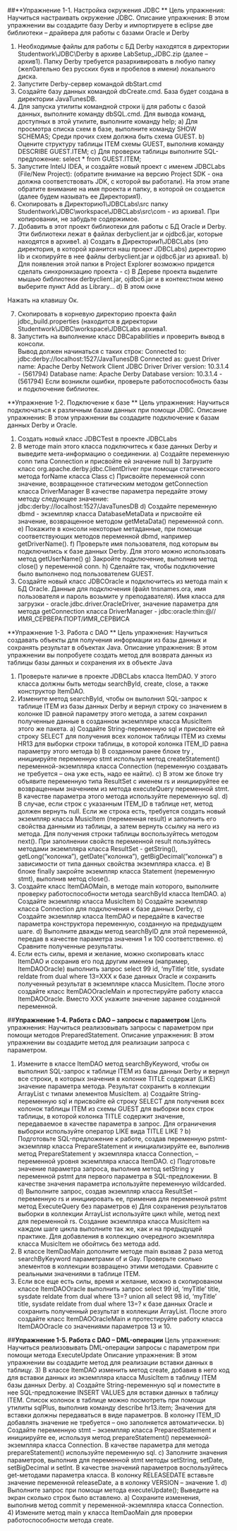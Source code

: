 ##**Упражнение 1-1. Настройка окружения JDBC **
Цель упражнения: Научиться настраивать окружение JDBC.
Описание упражнения: В этом упражнении вы создадите базу Derby и импортируете в eclipse две библиотеки – драйвера для работы с базами Oracle и Derby
1)	Необходимые файлы для работы с БД Derby находятся в директории Studentwork\JDBC\Derby в архиве LabSetup_JDBC.zip (далее – архив1). Папку Derby требуется разархивировать в любую папку (жел0ательно без русских букв и пробелов в имени) локального диска. 
1)	Запустите Derby-сервер командой dbStart.cmd
2)	Создайте базу данных командой dbCreate.cmd. База будет создана в директории JavaTunesDB.
3)	Для запуска утилиты командной строки ij для работы с базой данных, выполните команду dbSQL.cmd.  Для вывода команд, доступных в этой утилите, выполните команду help;
a)	Для просмотра списка схем в базе, выполните команду SHOW SCHEMAS; Среди прочих схем должна быть схема GUEST.
b)	Оцените структуру таблицы ITEM схемы GUEST,  выполнив команду DESCRIBE GUEST.ITEM;
c)	Для проверки таблицы выполните SQL-предложение: select * from GUEST.ITEM;
4)	Запустите IntelJ IDEA, и создайте новый проект с именем JDBCLabs (File/New Project):
(обратите внимание на версию Project SDK  - она должна соответствовать JDK, с которой вы работали).
На этом этапе обратите внимание на имя проекта и папку, в которой он создается (далее будем называть ее Директория1).
5)	Скопировать в Директорию1\JDBCLabs\src папку  Studentwork\JDBC\workspace\JDBCLabs\src\com - из архива1. При копировании, не забудьте содержимое.
6)	Добавить в этот проект библиотеки для работы с БД Oracle и Derby. Эти библиотеки лежат в файлах derbyclient.jar и ojdbc6.jar, которые находятся в архиве1.
a)	Создать в Директории1\JDBCLabs (это директория, в которой хранится наш проект JDBCLabs)  директорию lib и скопируйте в нее файлы derbyclient.jar и ojdbc6.jar из архива1.
b)	Для появления этой папки в Project Explorer возможно придется сделать синхронизацию проекта - 
c)	В Дереве проекта выделите мышью библиотеки derbyclient.jar, ojdbc6.jar и в контекстном меню выберите пункт Add as Library…
d)	В этом окне

Нажать на клавишу Ок.

7)	Скопировать в корневую директорию проекта файл jdbc_build.properties (находится в  директории Studentwork\JDBC\workspace\JDBCLabs архива1.
8)	Запустить на выполнение класс DBCapabilities и проверить вывод в консоли.  
Вывод должен начинаться с таких строк:
Connected to:     jdbc:derby://localhost:1527/JavaTunesDB
Connected as:     guest
Driver name:      Apache Derby Network Client JDBC Driver
Driver version:   10.3.1.4 - (561794)
Database name:    Apache Derby
Database version: 10.3.1.4 - (561794)
Если возникли ошибки, проверьте работоспособность базы и подключение библиотек.

**Упражнение 1-2. Подключение к базе **
Цель упражнения: Научиться подключаться к различным базам данных при помощи JDBC.
Описание упражнения: В этом упражнении вы создадите подключение к базам данных Derby и Oracle.
1)	Создать новый класс JDBCTest в проекте JDBCLabs 
9)	В методе main этого класса подключитесь к базе данных Derby и выведите мета-информацию о соединении.
a)	Создайте переменную conn типа Connection и присвойте ей значение null
b)	Загрузите класс org.apache.derby.jdbc.ClientDriver  при помощи статического метода forName класса Class
c)	Присвойте переменной conn значение, возвращенное статическим методом getConnection класса DriverManager В качестве параметра передайте этому методу следующее значение: jdbc:derby://localhost:1527/JavaTunesDB
d)	Создайте переменную dbmd - экземпляр класса DatabaseMetaData и присвойте ей значение, возвращенное методом getMetaData() переменной conn.
e)	Покажите в консоли некоторые метаданные, при помощи соответствующих методов переменной dbmd, например getDriverName().
f)	Проверьте имя пользователя, под которым вы подключились к базе данных Derby. Для этого можно использовать метод getUserName()
g)	Закройте подключение, выполнив метод close() у переменной conn. 
h)	Сделайте так, чтобы подключение было выполнено под пользователем GUEST.
10)	Создайте новый класс JDBCOracle и подключитесь из метода main к БД Oracle. Данные для подключения (файл tnsnames.ora, имя пользователя и пароль возьмите у преподавателя).
Имя класса для загрузки - oracle.jdbc.driver.OracleDriver, значение параметра для метода getConnection класса DriverManager - jdbc:oracle:thin:@//ИМЯ_СЕРВЕРА:ПОРТ/ИМЯ_СЕРВИСА

**Упражнение 1-3. Работа с DAO **
Цель упражнения: Научиться создавать объекты для получения информации из базы данных и сохранять результат в объектах Java.
Описание упражнения: В этом упражнении вы попробуете создать метод для возврата данных из таблицы базы данных и сохранения их в объекте Java
1)	Проверьте наличие в проекте JDBCLabs класса ItemDAO.  У этого класса должны быть методы searchById, create, close, а также конструктор ItemDAO.
2)	Измените метод searchById, чтобы он выполнил SQL-запрос к таблице ITEM из базы данных Derby и вернул строку со значением в колонке ID равной параметру этого метода, а затем сохранил полученные данные в созданном экземпляре класса MusicItem этого же пакета.
a)	Создайте String-переменную sql и присвойте ей строку SELECT для получения всех колонок таблицы ITEM из схемы HR13 для выборки строки таблицы, в которой колонка ITEM_ID равна параметру этого метода 
b)	В созданном ранее блоке try , инициируйте переменную stmt используя метод createStatement() переменной-экземпляра класса Connection (переменную создавать не требуется – она уже есть, надо ее найти).
c)	 В этом же блоке try объявите переменную типа ResultSet с именем rs и инициируйтее ее возвращенным значением из метода executeQuery переменной stmt. В качестве параметра этого метода используйте переменную sql.
d)	В случае, если строк с указанным ITEM_ID в таблице нет, метод должен вернуть null. Если же строка есть, требуется создать новый экземпляр класса MusicItem (переменная result) и заполнить его свойства данными из таблицы, а затем вернуть ссылку на него из метода. Для получения строки таблицы воспользуйтесь методом next(). При заполнении свойств переменной result пользуйтесь методами экземпляра класса ResultSet -  getString(), getLong(“колонка”), getDate(”колонка”), getBigDecimal(”колонка”) в зависимости от типа данных свойства экземпляра класса. 
e)	В блоке finally закройте экземпляр класса Statement (переменную stmt), выполнив метод close().
11)	Создайте класс ItemDAOMain, в методе main которого, выполните проверку работоспособности метода searchById класса ItemDAO.
a)	Создайте экземпляр класса MusicItem
b)	Создайте экземпляр класса Connection для подключения к базе данных Derby, 
c)	Создайте экземпляр класса ItemDAO и передайте в качестве параметра конструктора переменную, созданную на предыдущем шаге.
d)	Выполните дважды метод  searchByID для этой переменной, передав в качестве параметра значения 1 и 100 соответственно. 
e)	Сравните полученные результаты.
12)	Если есть силы, время и желание, можно скопировать класс ItemDAO и сохранив его под другим именем (например, ItemDAOOracle) выполнить запрос select 99 id, ‘myTitle’ title, sysdate reldate from dual where 13=XXX к базе данных Oracle и сохранить полученный результат в экземпляре класса MusicItem. После этого создайте класс ItemDAOOracleMain и протестируйте работу класса ItemDAOOracle. Вместо XXX укажите значение заранее созданной переменной.

##**Упражнение 1-4. Работа с DAO – запросы с параметром**
Цель упражнения: Научиться реализовывать запросы с параметром при помощи методов PreparedStatement. 
Описание упражнения: В этом упражнении вы создадите метод для реализации запроса с параметром. 
1)	Измените в классе ItemDAO метод searchByKeyword, чтобы он выполнил SQL-запрос к таблице ITEM из базы данных Derby и вернул все строки, в которых значения в колонке  TITLE содержат (LIKE) значение параметра метода. Результат сохранить в коллекции ArrayList с типами элементов MusicItem.
a)	Создайте String-переменную sql и присвойте ей строку SELECT для получения всех колонок таблицы ITEM из схемы GUEST для выборки всех строк таблицы, в которой колонка TITLE содержит значение, передаваемое в качестве параметра в запрос. Для ограничения выборки используйте оператор LIKE вида TITLE LIKE ?
b)	Подготовьте SQL-предложение к работе, создав переменную pstmt- экземпляр класса PrepareStatement  и инициализируйте ее, выполнив метод PrepareStatement у экземпляра класса Connection,  – переменной уровня экземпляра класса ItemDAO. 
c)	Подготовьте значение параметра запроса, выполнив метод setString у переменной pstmt для первого параметра в SQL-предложении. В качестве значения параметра используйте переменную wildcarded.
d)	Выполните запрос, создав экземпляр класса ResultSet – переменную rs и инициировать ее, применив для переменной pstmt метод ExecuteQuery без параметров
e)	Для сохранения результатов выборки в коллекции ArrayList используйте цикл while, метод next для переменной rs. Создание экземпляра класса MusicItem на каждом  шаге цикла выполните так же, как и на предыдущей практике. Для добавления в коллекцию очередного экземпляра класса MusicItem не обойтись без метода add.
13)	В классе ItemDaoMain дополните методе main вызвав 2 раза метод searchByKeyword  параметрами of и Gay. Проверьте сколько элементов в коллекции возвращено этими методами. Сравните с реальными значениями в таблице ITEM.
14)	Если все еще есть силы, время и желание, можно в скопированом классе ItemDAOOracle выполнить запрос select 99 id, ‘myTitle’ title, sysdate reldate from dual where 13=? union all select 98 id, ‘myTitle’ title, sysdate reldate from dual where 13=? к базе данных Oracle и сохранить полученный результат в коллекции ArrayList. После этого создайте класс ItemDAOOracleMain и протестируйте работу класса ItemDAOOracle со значениями параметров 13 и 10.

##**Упражнение 1-5. Работа с DAO – DML-операции**
Цель упражнения: Научиться реализовывать DML-операции запросы с параметром при помощи метода ExecuteUpdate 
Описание упражнения: В этом упражнении вы создадите метод для реализации вставки данных в таблицу. 
3)	В классе ItemDAO изменить метод create, добавив в него код для вставки данных из экземпляра класса MusicItem в таблицу ITEM базы данных Derby.
a)	Создайте String-переменную sql и поместите в нее SQL-предложение INSERT VALUES для вставки данных в таблицу ITEM. Список колонок в таблице можно посмотреть при помощи утилиты sqlPlus, выполнив команду describe hr13.item; Значения для вставки должны передаваться в виде параметров. В колонку ITEM_ID добавлять значение не требуется – оно заполняется автоматически.
b)	Создайте переменную stmt – экземпляр класса PreparedStatement и инициируйте ее, используя метод prepareStatement() переменной-экземпляра класса Connection. В качестве параметра для метода prepareStatement() используйте переменную sql.
c)	Заполните значения параметров, выполнив для переменной stmt методы setString, setDate, setBigDecimal и setInt. В качестве значений параметров воспользуйтесь get-методами параметра класса. В колонку RELEASEDATE вставьте значение переменной releaseDate, а в колонку VERSION – значение 1.
d)	Выполните запрос при помощи метода executeUpdate(); Выведите на экран сколько строк было вставлено.
a)	Сохраните изменения, выполнив метод commit у переменной-экземпляра класса Connection.
4)	Измените метод main у класса ItemDaoMain для проверки работоспособности метода create.

